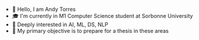 - 👋 Hello, I am Andy Torres
- 🎓 I'm currently in M1 Computer Science student at Sorbonne University
- 👀 Deeply interested in AI, ML, DS, NLP
- 🥼 My primary objective is to prepare for a thesis in these areas



<!--
**kaiserLemon/kaiserLemon** is a ✨ _special_ ✨ repository because its `README.md` (this file) appears on your GitHub profile.

Here are some ideas to get you started:

- 🔭 I’m currently working on ...
- 🌱 I’m currently learning ...
- 👯 I’m looking to collaborate on ...
- 🤔 I’m looking for help with ...
- 💬 Ask me about ...
- 📫 How to reach me: ...
- 😄 Pronouns: ...
- ⚡ Fun fact: ...
-->
